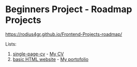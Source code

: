 # Beginners Project - Roadmap Projects

https://rodius4gr.github.io/Frontend-Projects-roadmap/

Lists:

 1. [single-page-cv](https://roadmap.sh/projects/single-page-cv) - [My CV](https://rodius4gr.github.io/Frontend-Projects-roadmap/My%20CV/index.html)
 2. [basic HTML website](https://roadmap.sh/projects/basic-html-website) - [My portofolio](https://rodius4gr.github.io/Frontend-Projects-roadmap/BasicHtmlWebsite/index.html)


